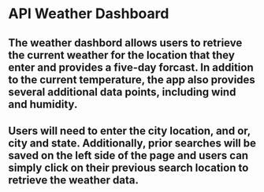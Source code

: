 # API Weather Dashboard

## The weather dashbord allows users to retrieve the current weather for the location that they enter and provides a five-day forcast. In addition to the current temperature, the app also provides several additional data points, including wind and humidity.

## Users will need to enter the city location, and or, city and state. Additionally, prior searches will be saved on the left side of the page and users can simply click on their previous search location to retrieve the weather data.

